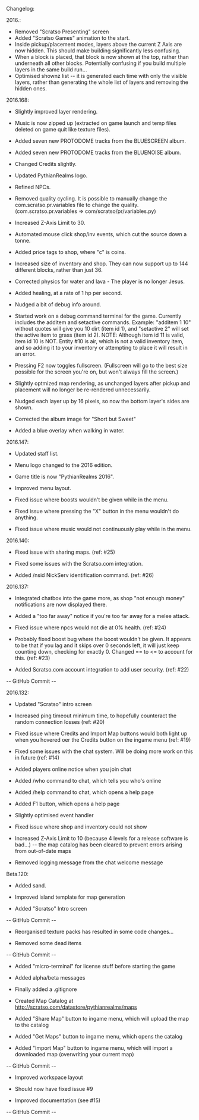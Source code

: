 ﻿Changelog:



2016.:
- Removed "Scratso Presenting" screen
- Added "Scratso Games" animation to the start.
- Inside pickup/placement modes, layers above the current Z Axis are now hidden. This should make building significantly less confusing.
- When a block is placed, that block is now shown at the top, rather than underneath all other blocks. Potentially confusing if you build multiple layers in the same build run...
- Optimised shownz list -- it is generated each time with only the visible layers, rather than generating the whole list of layers and removing the hidden ones.

2016.168:

- Slightly improved layer rendering.


- Music is now zipped up (extracted on game launch and temp files deleted on game quit like texture files).
- Added seven new PROTODOME tracks from the BLUESCREEN album.
- Added seven new PROTODOME tracks from the BLUENOISE album.
- Changed Credits slightly.
- Updated PythianRealms logo.
- Refined NPCs.
- Removed quality cycling. It is possible to manually change the com.scratso.pr.variables file to change the quality. (com.scratso.pr.variables => com/scratso/pr/variables.py)
- Increased Z-Axis Limit to 30.
- Automated mouse click shop/inv events, which cut the source down a tonne.
- Added price tags to shop, where "c" is coins.
- Increased size of inventory and shop. They can now support up to 144 different blocks, rather than just 36.
- Corrected physics for water and lava - The player is no longer Jesus.
- Added healing, at a rate of 1 hp per second.
- Nudged a bit of debug info around.
- Started work on a debug command terminal for the game. Currently includes the additem and setactive commands. Example: "additem 1 10" without quotes will give you 10 dirt (item id 1), and "setactive 2" will set the active item to grass (item id 2). NOTE: Although item id 11 is valid, item id 10 is NOT. Entity #10 is air, which is not a valid inventory item, and so adding it to your inventory or attempting to place it will result in an error.
- Pressing F2 now toggles fullscreen. (Fullscreen will go to the best size possible for the screen you're on, but won't always fill the screen.)
- Slightly optmized map rendering, as unchanged layers after pickup and placement will no longer be re-rendered unnecessarily.
- Nudged each layer up by 16 pixels, so now the bottom layer's sides are shown.
- Corrected the album image for "Short but Sweet"
- Added a blue overlay when walking in water.

2016.147:

- Updated staff list.

- Menu logo changed to the 2016 edition.

- Game title is now "PythianRealms 2016".

- Improved menu layout.

- Fixed issue where boosts wouldn't be given while in the menu.

- Fixed issue where pressing the "X" button in the menu wouldn't do anything.

- Fixed issue where music would not continuously play while in the menu.



2016.140:

- Fixed issue with sharing maps. (ref: #25)

- Fixed some issues with the Scratso.com integration.

- Added /nsid NickServ identification command. (ref: #26)



2016.137:

- Integrated chatbox into the game more, as shop "not enough money" notifications are now displayed there.

- Added a "too far away" notice if you're too far away for a melee attack.

- Fixed issue where npcs would not die at 0% health. (ref: #24)

- Probably fixed boost bug where the boost wouldn't be given. It appears to be that if you lag and it skips over 0 seconds left, it will just keep counting down, checking for exactly 0. Changed == to <= to account for this. (ref: #23)

- Added Scratso.com account integration to add user security. (ref: #22)

-- GitHub Commit --



2016.132:

- Updated "Scratso" intro screen

- Increased ping timeout minimum time, to hopefully counteract the random connection losses (ref: #20)

- Fixed issue where Credits and Import Map buttons would both light up when you hovered oer the Credits button on the ingame menu (ref: #19)

- Fixed some issues with the chat system. Will be doing more work on this in future (ref: #14)

- Added players online notice when you join chat

- Added /who command to chat, which tells you who's online

- Added /help command to chat, which opens a help page

- Added F1 button, which opens a help page
- Slightly optimised event handler

- Fixed issue where shop and inventory could not show

- Increased Z-Axis Limit to 10 (because 4 levels for a release software is bad...) -- the map catalog has been cleared to prevent errors arising from out-of-date maps

- Removed logging message from the chat welcome message



Beta.120:

- Added sand.

- Improved island template for map generation

- Added "Scratso" Intro screen

-- GitHub Commit --

- Reorganised texture packs has resulted in some code changes...

- Removed some dead items

-- GitHub Commit --

- Added "micro-terminal" for license stuff before starting the game

- Added alpha/beta messages

- Finally added a .gitignore

- Created Map Catalog at http://scratso.com/datastore/pythianrealms/maps

- Added "Share Map" button to ingame menu, which will upload the map to the catalog

- Added "Get Maps" button to ingame menu, which opens the catalog

- Added "Import Map" button to ingame menu, which will import a downloaded map (overwriting your current map)

-- GitHub Commit --

- Improved workspace layout

- Should now have fixed issue #9

- Improved documentation (see #15)

-- GitHub Commit --

